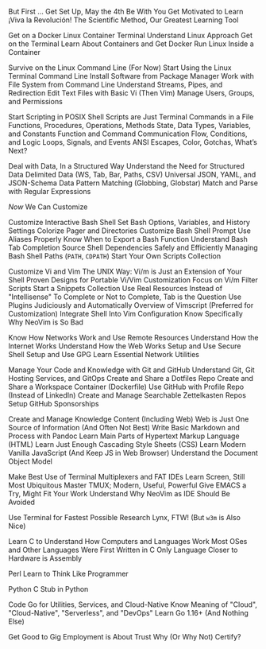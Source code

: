 But First ...
  Get Set Up, May the 4th Be With You
  Get Motivated to Learn ¡Viva la Revolución!
  The Scientific Method, Our Greatest Learning Tool

Get on a Docker Linux Container Terminal
  Understand Linux Approach
  Get on the Terminal
  Learn About Containers and Get Docker
  Run Linux Inside a Container

Survive on the Linux Command Line (For Now)
  Start Using the Linux Terminal Command Line
  Install Software from Package Manager
  Work with File System from Command Line
  Understand Streams, Pipes, and Redirection
  Edit Text Files with Basic Vi (Then Vim)
  Manage Users, Groups, and Permissions 

Start Scripting in POSIX Shell
  Scripts are Just Terminal Commands in a File
  Functions, Procedures, Operations, Methods
  State, Data Types, Variables, and Constants
  Function and Command Communication
  Flow, Conditions, and Logic
  Loops, Signals, and Events
  ANSI Escapes, Color, Gotchas, What’s Next?

Deal with Data, In a Structured Way
  Understand the Need for Structured Data
  Delimited Data (WS, Tab, Bar, Paths, CSV)
  Universal JSON, YAML, and JSON-Schema Data
  Pattern Matching (Globbing, Globstar)
  Match and Parse with Regular Expressions

*Now* We Can Customize

Customize Interactive Bash Shell
  Set Bash Options, Variables, and History Settings
  Colorize Pager and Directories
  Customize Bash Shell Prompt
  Use Aliases Properly
  Know When to Export a Bash Function
  Understand Bash Tab Completion
  Source Shell Dependencies Safely and Efficiently
  Managing Bash Shell Paths (`PATH`, `CDPATH`)
  Start Your Own Scripts Collection

Customize Vi and Vim
  The UNIX Way: Vi/m is Just an Extension of Your Shell
  Proven Designs for Portable Vi/Vim Customization
  Focus on Vi/m Filter Scripts
  Start a Snippets Collection
  Use Real Resources Instead of "Intellisense"
  To Complete or Not to Complete, Tab is the Question
  Use Plugins Judiciously and Automatically
  Overview of Vimscript (Preferred for Customization)
  Integrate Shell Into Vim Configuration
  Know Specifically Why NeoVim is So Bad

Know How Networks Work and Use Remote Resources
  Understand How the Internet Works
  Understand How the Web Works
  Setup and Use Secure Shell
  Setup and Use GPG
  Learn Essential Network Utilities

Manage Your Code and Knowledge with Git and GitHub
  Understand Git, Git Hosting Services, and GitOps
  Create and Share a Dotfiles Repo
  Create and Share a Workspace Container (Dockerfile)
  Use GitHub with Profile Repo (Instead of LinkedIn)
  Create and Manage Searchable Zettelkasten Repos
  Setup GitHub Sponsorships

Create and Manage Knowledge Content (Including Web)
  Web is Just One Source of Information (And Often Not Best)
  Write Basic Markdown and Process with Pandoc
  Learn Main Parts of Hypertext Markup Language (HTML)
  Learn Just Enough Cascading Style Sheets (CSS)
  Learn Modern Vanilla JavaScript (And Keep JS in Web Browser)
  Understand the Document Object Model

Make Best Use of Terminal Multiplexers and FAT IDEs
  Learn Screen, Still Most Ubiquitous
  Master TMUX; Modern, Useful, Powerful
  Give EMACS a Try, Might Fit Your Work
  Understand Why NeoVim as IDE Should Be Avoided

Use Terminal for Fastest Possible Research
  Lynx, FTW! (But `w3m` is Also Nice)

Learn C to Understand How Computers and Languages Work
  Most OSes and Other Languages Were First Written in C
  Only Language Closer to Hardware is Assembly

Perl
  Learn to Think Like Programmer

Python
  C Stub in Python

Code Go for Utilities, Services, and Cloud-Native
  Know Meaning of "Cloud", "Cloud-Native", "Serverless", and "DevOps"
  Learn Go 1.16+ (And Nothing Else)


Get Good to Gig
  Employment is About Trust
  Why (Or Why Not) Certify?
